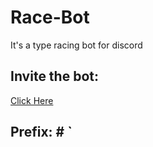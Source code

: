 # Race-Bot
It's a type racing bot for discord

  ## Invite the bot: 
   [Click Here](https://discord.com/oauth2/authorize?client_id=735709626443759620&scope=bot&permissions=8 "Invite Bot")
    
  ## Prefix: # `

